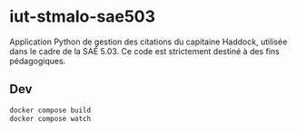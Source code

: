 # iut-stmalo-sae503

Application Python de gestion des citations du capitaine Haddock, utilisée dans le cadre de la SAÉ 5.03. Ce code est strictement destiné à des fins pédagogiques.


## Dev

```bash
docker compose build
docker compose watch
```